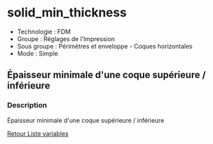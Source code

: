 # solid_min_thickness

* Technologie : FDM
* Groupe : Réglages de l'Impression
* Sous groupe : Périmètres et enveloppe - Coques horizontales
* Mode : Simple

## Épaisseur minimale d'une coque supérieure / inférieure

### Description

Épaisseur minimale d'une coque supérieure / inférieure

[Retour Liste variables](variable_list.md)